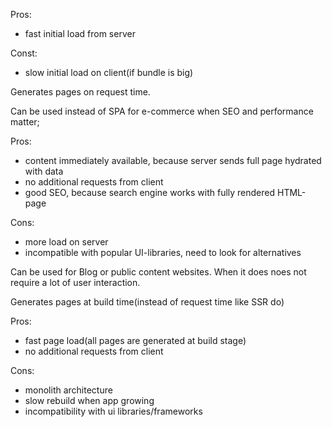 <!-- Client Side Rendering  -->

Pros: 
 - fast initial load from server

Const: 
- slow initial load on client(if bundle is big)

<!-- SSR -->

Generates pages on request time.

Can be used instead of SPA for e-commerce when SEO and performance matter;

Pros:
 - content immediately available, because server sends full page hydrated with data
 - no additional requests from client
 - good SEO, because search engine works with fully rendered HTML-page

 Cons: 
 - more load on server
 - incompatible with popular UI-libraries, need to look for alternatives

<!-- SSG -->

Can be used for Blog or public content websites. When it does noes not require a lot of user interaction.

Generates pages at build time(instead of request time like SSR do)

Pros: 
- fast page load(all pages are generated at build stage)
- no additional requests from client

Cons: 
- monolith architecture
- slow rebuild when app growing 
- incompatibility with ui libraries/frameworks 